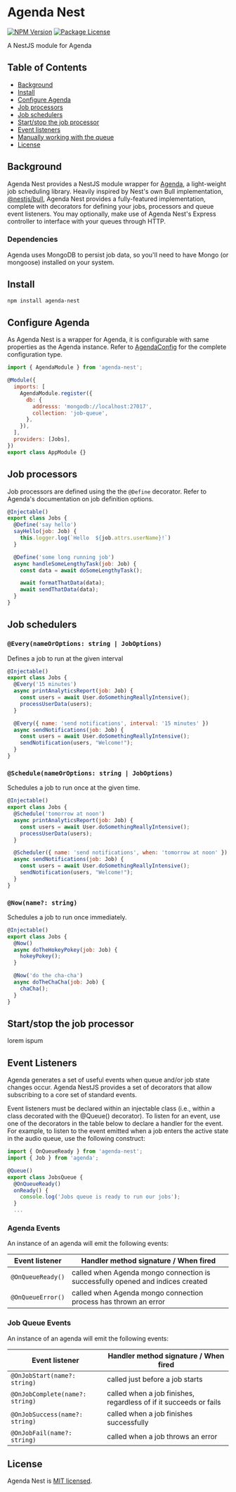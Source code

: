 # Agenda Nest

<a href="https://www.npmjs.com/~agenda-nest" target="_blank"><img src="https://img.shields.io/npm/v/agenda-nest.svg" alt="NPM Version" /></a>
<a href="https://www.npmjs.com/~agenda-nest" target="_blank"><img src="https://img.shields.io/npm/l/agenda-nest.svg" alt="Package License" /></a>
</p>

A NestJS module for Agenda

## Table of Contents
- [Background](#background)
- [Install](#install)
- [Configure Agenda](#configure-agenda)
- [Job processors](#job-processors)
- [Job schedulers](#job-schedulers)
- [Start/stop the job processor](#startstop-the-job-processor)
- [Event listeners](#event-listeners)
- [Manually working with the queue](#manually-working-with-the-queue)
- [License](#license)

## Background

Agenda Nest provides a NestJS module wrapper for [Agenda](https://github.com/agenda/agenda), a light-weight job scheduling library.  Heavily inspired by Nest's own Bull implementation, [@nestjs/bull](https://github.com/nestjs/bull), Agenda Nest provides a fully-featured implementation, complete with decorators for defining your jobs, processors and queue event listeners.  You may optionally, make use of Agenda Nest's Express controller to interface with your queues through HTTP.

### Dependencies

Agenda uses MongoDB to persist job data, so you'll need to have Mongo (or mongoose) installed on your system.

## Install

```bash
npm install agenda-nest
```

## Configure Agenda

As Agenda Nest is a wrapper for Agenda, it is configurable with same properties as the Agenda instance. Refer to [AgendaConfig](https://github.com/agenda/agenda/blob/master/lib/agenda/index.ts#L39) for the complete configuration type.

```js
import { AgendaModule } from 'agenda-nest';

@Module({
  imports: [
    AgendaModule.register({
      db: {
        addresss: 'mongodb://localhost:27017',
        collection: 'job-queue',
      },
    }),
  ],
  providers: [Jobs],
})
export class AppModule {}
```

## Job processors

Job processors are defined using the the `@Define` decorator.  Refer to Agenda's documentation on job definition options.

```js
@Injectable()
export class Jobs {
  @Define('say hello')
  sayHello(job: Job) {
    this.logger.log(`Hello  ${job.attrs.userName}!`)
  }

  @Define('some long running job')
  async handleSomeLengthyTask(job: Job) {
    const data = await doSomeLengthyTask();

    await formatThatData(data);
    await sendThatData(data);
  }
}

```

## Job schedulers

### `@Every(nameOrOptions: string | JobOptions)`

Defines a job to run at the given interval

```js
@Injectable()
export class Jobs {
  @Every('15 minutes')
  async printAnalyticsReport(job: Job) {
    const users = await User.doSomethingReallyIntensive();
    processUserData(users);
  }

  @Every({ name: 'send notifications', interval: '15 minutes' })
  async sendNotifications(job: Job) {
    const users = await User.doSomethingReallyIntensive();
    sendNotification(users, "Welcome!");
  }
}

```

### `@Schedule(nameOrOptions: string | JobOptions)`

Schedules a job to run once at the given time.

```js
@Injectable()
export class Jobs {
  @Schedule('tomorrow at noon')
  async printAnalyticsReport(job: Job) {
    const users = await User.doSomethingReallyIntensive();
    processUserData(users);
  }

  @Scheduler({ name: 'send notifications', when: 'tomorrow at noon' })
  async sendNotifications(job: Job) {
    const users = await User.doSomethingReallyIntensive();
    sendNotification(users, "Welcome!");
  }
}

```

### `@Now(name?: string)`

Schedules a job to run once immediately.

```js
@Injectable()
export class Jobs {
  @Now()
  async doTheHokeyPokey(job: Job) {
    hokeyPokey();
  }

  @Now('do the cha-cha')
  async doTheChaCha(job: Job) {
    chaCha();
  }
}

```

## Start/stop the job processor

lorem ispum

## Event Listeners

Agenda generates a set of useful events when queue and/or job state changes occur. Agenda NestJS provides a set of decorators that allow subscribing to a core set of standard events.

Event listeners must be declared within an injectable class (i.e., within a class decorated with the @Queue() decorator). To listen for an event, use one of the decorators in the table below to declare a handler for the event. For example, to listen to the event emitted when a job enters the active state in the audio queue, use the following construct:

```js
import { OnQueueReady } from 'agenda-nest';
import { Job } from 'agenda';

@Queue()
export class JobsQueue {
  @OnQueueReady()
  onReady() {
    console.log('Jobs queue is ready to run our jobs');
  }
  ...
```

### Agenda Events

An instance of an agenda will emit the following events:

| Event listener | Handler method signature / When fired |
|---|---|
| `@OnQueueReady()` | called when Agenda mongo connection is successfully opened and indices created |
| `@OnQueueError()` | called when Agenda mongo connection process has thrown an error |

### Job Queue Events

An instance of an agenda will emit the following events:

| Event listener | Handler method signature / When fired |
|----------------|---------------------------------------|
| `@OnJobStart(name?: string)` | called just before a job starts |
| `@OnJobComplete(name?: string)` | called when a job finishes, regardless of if it succeeds or fails |
| `@OnJobSuccess(name?: string)` | called when a job finishes successfully |
| `@OnJobFail(name?: string)` | called when a job throws an error |

## License

Agenda Nest is [MIT licensed](https://github.com/jongolden/agenda-nest/blob/main/LICENSE).
